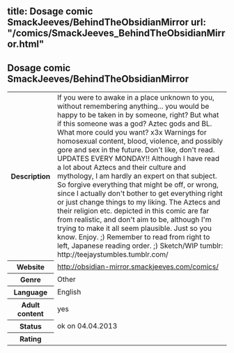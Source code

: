 title: Dosage comic SmackJeeves/BehindTheObsidianMirror
url: "/comics/SmackJeeves_BehindTheObsidianMirror.html"
---
Dosage comic SmackJeeves/BehindTheObsidianMirror
-----------------------------------------

<table class="comicinfo">
<tr>
<th>Description</th><td>If you were to awake in a place unknown to you, without remembering anything... you would be happy to be taken in by someone, right? But what if this someone was a god? Aztec gods and BL. What more could you want? x3x Warnings for homosexual content, blood, violence, and possibly gore and sex in the future. Don't like, don't read. UPDATES EVERY MONDAY!! Although I have read a lot about Aztecs and their culture and mythology, I am hardly an expert on that subject. So forgive everything that might be off, or wrong, since I actually don't bother to get everything right or just change things to my liking. The Aztecs and their religion etc. depicted in this comic are far from realistic, and don't aim to be, although I'm trying to make it all seem plausible. Just so you know. Enjoy. ;) Remember to read from right to left, Japanese reading order. ;) Sketch/WIP tumblr: http://teejaystumbles.tumblr.com/</td>
</tr>
<tr>
<th>Website</th><td><a href="http://obsidian-mirror.smackjeeves.com/comics/">http://obsidian-mirror.smackjeeves.com/comics/</a></td>
</tr>
<tr>
<th>Genre</th><td>Other</td>
</tr>
<tr>
<th>Language</th><td>English</td>
</tr>
<tr>
<th>Adult content</th><td>yes</td>
</tr>
<tr>
<th>Status</th><td>ok on 04.04.2013</td>
</tr>
<tr>
<th>Rating</th><td><div class="g-plusone" data-size="standard" data-annotation="bubble"
 data-href="http://obsidian-mirror.smackjeeves.com/comics/"></div></td>
</tr>
</table>
<script type="text/javascript">
  (function() {
    var po = document.createElement('script'); po.type = 'text/javascript'; po.async = true;
    po.src = 'https://apis.google.com/js/plusone.js';
    var s = document.getElementsByTagName('script')[0]; s.parentNode.insertBefore(po, s);
  })();
</script>
